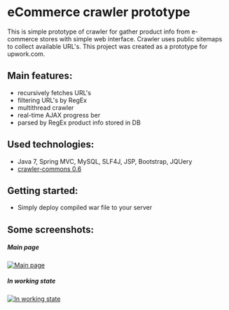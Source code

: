 # eCommerce crawler prototype
This is simple prototype of crawler for gather product info from e-commerce stores with simple web interface. Crawler uses public sitemaps to collect available URL's. This project was created as a prototype for upwork.com.

## Main features:
 - recursively fetches URL's
 - filtering URL's by RegEx
 - multithread crawler
 - real-time AJAX progress ber
 - parsed by RegEx product info stored in DB

## Used technologies:
 - Java 7, Spring MVC, MySQL, SLF4J, JSP, Bootstrap, JQUery
 - [crawler-commons 0.6](https://github.com/crawler-commons/crawler-commons)

## Getting started:
- Simply deploy compiled war file to your server

## Some screenshots:
##### Main page
[![Main page](https://docs.google.com/uc?id=0B9dr_t3FnLQ4SldBZ3NWQ19TVUE)](https://docs.google.com/uc?id=0B9dr_t3FnLQ4SldBZ3NWQ19TVUE)
##### In working state
[![In working state](https://docs.google.com/uc?id=0B9dr_t3FnLQ4VmcwdHNuNngwekU)](https://docs.google.com/uc?id=0B9dr_t3FnLQ4VmcwdHNuNngwekU)

